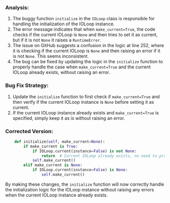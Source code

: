 ### Analysis:
1. The buggy function `initialize` in the `IOLoop` class is responsible for handling the initialization of the IOLoop instance.
2. The error message indicates that when `make_current=True`, the code checks if the current IOLoop is `None` and then tries to set it as current, but if it is not `None` it raises a `RuntimeError`.
3. The issue on GitHub suggests a confusion in the logic at line 252, where it is checking if the current IOLoop is `None` and then raising an error if it is not `None`. This seems inconsistent.
4. The bug can be fixed by updating the logic in the `initialize` function to properly handle the case when `make_current=True` and the current IOLoop already exists, without raising an error.

### Bug Fix Strategy:
1. Update the `initialize` function to first check if `make_current=True` and then verify if the current IOLoop instance is `None` before setting it as current.
2. If the current IOLoop instance already exists and `make_current=True` is specified, simply keep it as is without raising an error.

### Corrected Version:
```python
    def initialize(self, make_current=None):
        if make_current is True:
            if IOLoop.current(instance=False) is not None:
                return  # Current IOLoop already exists, no need to proceed
            self.make_current()
        elif make_current is None:
            if IOLoop.current(instance=False) is None:
                self.make_current()
``` 

By making these changes, the `initialize` function will now correctly handle the initialization logic for the IOLoop instance without raising any errors when the current IOLoop instance already exists.
